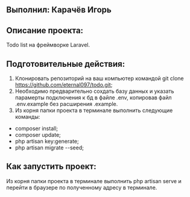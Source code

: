## Выполнил: Карачёв Игорь

## Описание проекта:
Todo list на фреймворке Laravel.
## Подготовительные действия:

1. Клонировать репозиторий на ваш компьютер командой git clone https://github.com/eternal097/todo.git;
2. Необходимо предварительно сохдать базу данных и указать парамерты подключения к бд в файле .env, копировав файл
.env.example без расширения .example.
3. Из корня папки проекта в терминале выполнить следующие команды:
- composer install;
- composer update;
- php artisan key:generate;
- php artisan migrate --seed;

## Как запустить проект:

Из корня папки проекта в терминале выполнить php artisan serve и перейти в браузере по полученному адресу в терминале.
